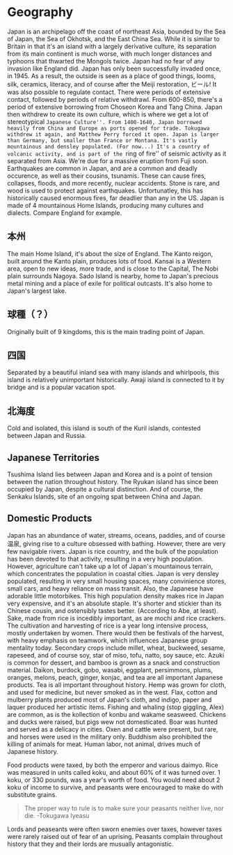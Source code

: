 # Geography

Japan is an archipelago off the coast of northeast Asia, bounded by
the Sea of Japan, the Sea of Okhotsk, and the East China Sea. While
it is similar to Britain in that it's an island with a largely derivative
culture, its separation from its main continent is much worse, with
much longer distances and typhoons that thwarted the Mongols twice.
Japan had no fear of any invasion like England did. Japan has only
been successfully invaded once, in 1945. As a result, the outside
is seen as a place of good things, looms, silk, ceramics, literacy,
and of course after the Meiji restoration, ビール! It was also possible
to regulate contact. There were periods of extensive contact, followed
by periods of relative withdrawl. From 600-850, there's a period of
extensive borrowing from Choseon Korea and Tang China. Japan then
withdrew to create its own culture, which is where we get a lot of
stereotypical ``Japanese Culture''. From 1400-1640, Japan borrowed
heavily from China and Europe as ports opened for trade. Tokugawa
withdrew it again, and Matthew Perry forced it open. Japan is larger
than Germany, but smaller than France or Montana. It's vastly mountainous
and densley populated. (For now...) It's a country of volcanic activity,
and is part of the ``ring of fire'' of seismic activity as it separated
from Asia. We're due for a massive eruption from Fuji soon. Earthquakes
are common in Japan, and are a common and deadly occurence, as well
as their cousins, tsunamis. These can cause fires, collapses, floods,
and more recently, nuclear accidents. Stone is rare, and wood is used
to protect against earthquakes. Unfortunatley, this has historically
caused enormous fires, far deadlier than any in the US. Japan is made
of 4 mountainous Home Islands, producing many cultures and dialects.
Compare England for example.


## 本州

The main Home Island, it's about the size of England. The Kanto reigon,
built around the Kanto plain, produces lots of food. Kansai is a Western
area, open to new ideas, more trade, and is close to the Capital,
The Nobi plain surrounds Nagoya. Sado Island is nearby, home to Japan's
precious metal mining and a place of exile for political outcasts.
It's also home to Japan's largest lake.


## 球種（？）

Originally built of 9 kingdoms, this is the main trading point of
Japan.


## 四国

Separated by a beautiful inland sea with many islands and whirlpools,
this island is relatively unimportant historically. Awaji island is
connected to it by bridge and is a popular vacation spot.


## 北海度

Cold and isolated, this island is south of the Kuril islands, contested
between Japan and Russia.


## Japanese Territories

Tsushima Island lies between Japan and Korea and is a point of tension
between the nation throughout history. The Ryukan island has since
been occupied by Japan, despite a cultural distinction. And of course,
the Senkaku Islands, site of an ongoing spat between China and Japan.


## Domestic Products

Japan has an abundance of water, streams, oceans, paddies, and of
course 温泉, giving rise to a culture obsessed with bathing. However,
there are very few navigable rivers. Japan is rice country, and the
bulk of the population has been devoted to that activity, resulting
in a very high population. However, agriculture can't take up a lot
of Japan's mountainous terrain, which concentrates the population
in coastal cities. Japan is very densley populated, resulting in very
small housing spaces, many convinience stores, small cars, and heavy
reliance on mass transit. Also, the Japanese have adorable little
motorbikes. This high population density makes rice in Japan very
expensive, and it's an absolute staple. It's shorter and stickier
than its Chinese cousin, and ostensibly tastes better. (According
to Abe, at least). Sake, made from rice is incedibly important, as
are mochi and rice crackers. The cultivation and harvesting of rice
is a year long intensive process, mostly undertaken by women. There
would then be festivals of the harvest, with heavy emphasis on teamwork,
which influences Japanese group mentality today. Secondary crops include
millet, wheat, buckweed, sesame, rapeseed, and of course soy, star
of miso, tofu, natto, soy sauce, etc. Azuki is common for dessert,
and bamboo is grown as a snack and construction material. Daikon,
burdock, gobo, wasabi, eggplant, persimmons, plums, oranges, melons,
peach, ginger, konjac, and tea are all important Japanese products.
Tea is all important throughout history. Hemp was grown for cloth,
and used for medicine, but never smoked as in the west. Flax, cotton
and mulberry plants produced most of Japan's cloth, and indigo, paper
and laquer produced her artistic items. Fishing and whaling (stop
giggling, Alex) are common, as is the kollection of konbu and wakame
seasweed. Chickens and ducks were raised, but pigs wew not domesticated.
Boar was hunted and served as a delicacy in cities. Oxen and cattle
were present, but rare, and horses were used in the military only.
Buddhism also prohibited the killing of animals for meat. Human labor,
not animal, drives much of Japanese history.

Food products were taxed, by both the emperor and various daimyo.
Rice was measured in units called koku, and about 60\% of it was turned
over. 1 koku, or 330 pounds, was a year's worth of food. You would
need about 2 koku of income to survive, and peasants were encouraged
to make do with substitute grains.

> The proper way to rule is to make sure your peasants neither live,
nor die. -Tokugawa Iyeasu

Lords and peaseants were often sworn enemies over taxes, however taxes
were rarely raised out of fear of an uprising. Peasants complain throughout
history that they and their lords are musually antagonistic.
